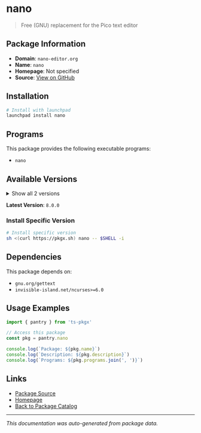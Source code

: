 # nano

> Free (GNU) replacement for the Pico text editor

## Package Information

- **Domain**: `nano-editor.org`
- **Name**: `nano`
- **Homepage**: Not specified
- **Source**: [View on GitHub](https://github.com/pkgxdev/pantry/tree/main/projects/nano-editor.org/package.yml)

## Installation

```bash
# Install with launchpad
launchpad install nano
```

## Programs

This package provides the following executable programs:

- `nano`

## Available Versions

<details>
<summary>Show all 2 versions</summary>

- `8.0.0`, `7.2.0`

</details>

**Latest Version**: `8.0.0`

### Install Specific Version

```bash
# Install specific version
sh <(curl https://pkgx.sh) nano -- $SHELL -i
```

## Dependencies

This package depends on:

- `gnu.org/gettext`
- `invisible-island.net/ncurses>=6.0`

## Usage Examples

```typescript
import { pantry } from 'ts-pkgx'

// Access this package
const pkg = pantry.nano

console.log(`Package: ${pkg.name}`)
console.log(`Description: ${pkg.description}`)
console.log(`Programs: ${pkg.programs.join(', ')}`)
```

## Links

- [Package Source](https://github.com/pkgxdev/pantry/tree/main/projects/nano-editor.org/package.yml)
- [Homepage](#)
- [Back to Package Catalog](../../package-catalog.md)

---

*This documentation was auto-generated from package data.*
